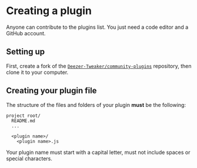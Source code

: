 # Creating a plugin

Anyone can contribute to the plugins list. You just need a code editor and a GitHub account.

## Setting up

First, create a fork of the [`Deezer-Tweaker/community-plugins`](https://github.com/Deezer-Tweaker/community-plugins) repository,
then clone it to your computer.

## Creating your plugin file

The structure of the files and folders of your plugin **must** be the following:

```
project root/
  README.md
  ...
  
  <plugin name>/
    <plugin name>.js
```

Your plugin name must start with a capital letter, must not include spaces or special characters.
